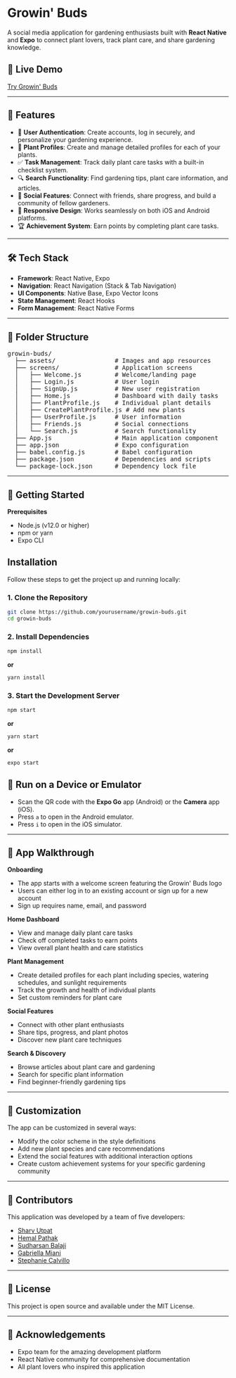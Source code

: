 # Growin' Buds
A social media application for gardening enthusiasts built with **React Native** and **Expo** to connect plant lovers, track plant care, and share gardening knowledge.

## 🌱 Live Demo
[Try Growin' Buds]() <!-- Replace with your actual deployment link when available -->

---

## 🚀 Features
- 👤 **User Authentication**: Create accounts, log in securely, and personalize your gardening experience.
- 🌿 **Plant Profiles**: Create and manage detailed profiles for each of your plants.
- ✅ **Task Management**: Track daily plant care tasks with a built-in checklist system.
- 🔍 **Search Functionality**: Find gardening tips, plant care information, and articles.
- 👥 **Social Features**: Connect with friends, share progress, and build a community of fellow gardeners.
- 📱 **Responsive Design**: Works seamlessly on both iOS and Android platforms.
- 🏆 **Achievement System**: Earn points by completing plant care tasks.

---

## 🛠️ Tech Stack
- **Framework**: React Native, Expo
- **Navigation**: React Navigation (Stack & Tab Navigation)
- **UI Components**: Native Base, Expo Vector Icons
- **State Management**: React Hooks
- **Form Management**: React Native Forms

---

## 📁 Folder Structure
<pre lang="markdown">
growin-buds/
  ├── assets/                # Images and app resources
  ├── screens/               # Application screens
  │   ├── Welcome.js         # Welcome/landing page
  │   ├── Login.js           # User login
  │   ├── SignUp.js          # New user registration
  │   ├── Home.js            # Dashboard with daily tasks
  │   ├── PlantProfile.js    # Individual plant details
  │   ├── CreatePlantProfile.js # Add new plants
  │   ├── UserProfile.js     # User information
  │   ├── Friends.js         # Social connections
  │   └── Search.js          # Search functionality
  ├── App.js                 # Main application component
  ├── app.json               # Expo configuration
  ├── babel.config.js        # Babel configuration
  ├── package.json           # Dependencies and scripts
  └── package-lock.json      # Dependency lock file
</pre>

---

## 🚀 Getting Started

**Prerequisites**

* Node.js (v12.0 or higher)
* npm or yarn
* Expo CLI

## Installation

Follow these steps to get the project up and running locally:

### 1. Clone the Repository

```bash
git clone https://github.com/yourusername/growin-buds.git
cd growin-buds
```

### 2. Install Dependencies

```bash
npm install
```

**or**

```bash
yarn install
```

### 3. Start the Development Server

```bash
npm start
```

**or**

```bash
yarn start
```

**or**

```bash
expo start
```

## 📱 Run on a Device or Emulator

- Scan the QR code with the **Expo Go** app (Android) or the **Camera** app (iOS).
- Press `a` to open in the Android emulator.
- Press `i` to open in the iOS simulator.

---

## 📱 App Walkthrough

**Onboarding**
- The app starts with a welcome screen featuring the Growin' Buds logo
- Users can either log in to an existing account or sign up for a new account
- Sign up requires name, email, and password

**Home Dashboard**
- View and manage daily plant care tasks
- Check off completed tasks to earn points
- View overall plant health and care statistics

**Plant Management**
- Create detailed profiles for each plant including species, watering schedules, and sunlight requirements
- Track the growth and health of individual plants
- Set custom reminders for plant care

**Social Features**
- Connect with other plant enthusiasts
- Share tips, progress, and plant photos
- Discover new plant care techniques

**Search & Discovery**
- Browse articles about plant care and gardening
- Search for specific plant information
- Find beginner-friendly gardening tips

---

## 🔧 Customization

The app can be customized in several ways:

* Modify the color scheme in the style definitions
* Add new plant species and care recommendations
* Extend the social features with additional interaction options
* Create custom achievement systems for your specific gardening community

---

## 👥 Contributors

This application was developed by a team of five developers:
- [Sharv Utpat](https://github.com/sutpat1)
- [Hemal Pathak](https://github.com/hxpathak)
- [Sudharsan Balaji](https://github.com/sudh-balaji)
- [Gabriella Miani](https://github.com/gmiani)
- [Stephanie Calvillo](https://github.com/StarriiChii)

---

## 📄 License

This project is open source and available under the MIT License.

---

## 🤝 Acknowledgements

* Expo team for the amazing development platform
* React Native community for comprehensive documentation
* All plant lovers who inspired this application

